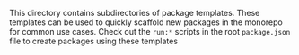 This directory contains subdirectories of package templates.
These templates can be used to quickly scaffold new packages in the monorepo for common use cases.
Check out the `run:*` scripts in the root `package.json` file to create packages using these templates
